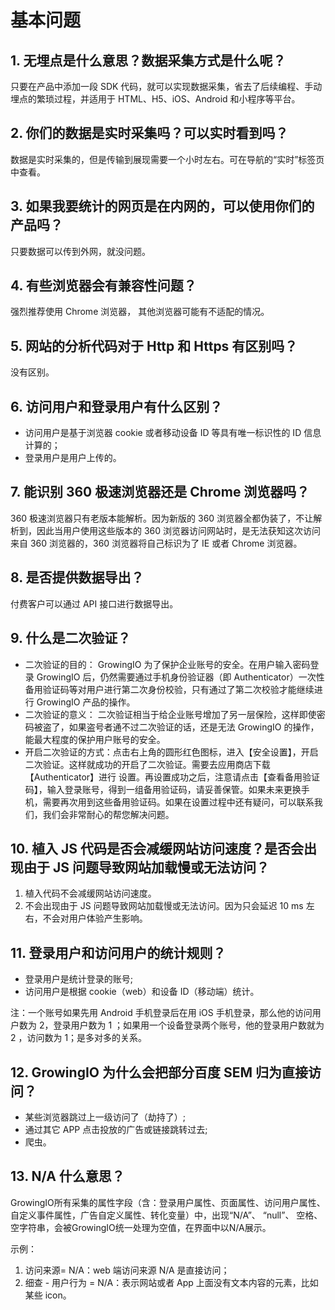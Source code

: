 # 基本问题

## **1. 无埋点是什么意思？数据采集方式是什么呢？**

只要在产品中添加一段 SDK 代码，就可以实现数据采集，省去了后续编程、手动埋点的繁琐过程，并适用于 HTML、H5、iOS、Android 和小程序等平台。

## 2. 你们的数据是实时采集吗？可以实时看到吗？

数据是实时采集的，但是传输到展现需要一个小时左右。可在导航的“实时”标签页中查看。

## 3. 如果我要统计的网页是在内网的，可以使用你们的产品吗？

只要数据可以传到外网，就没问题。

## 4. 有些浏览器会有兼容性问题？

强烈推荐使用 Chrome 浏览器， 其他浏览器可能有不适配的情况。

## 5. 网站的分析代码对于 Http 和 Https 有区别吗？

没有区别。

## 6. 访问用户和登录用户有什么区别？

* 访问用户是基于浏览器 cookie 或者移动设备 ID 等具有唯一标识性的 ID 信息计算的；
* 登录用户是用户上传的。

## 7. 能识别 360 极速浏览器还是 Chrome 浏览器吗？

360 极速浏览器只有老版本能解析。因为新版的 360 浏览器全都伪装了，不让解析到，因此当用户使用这些版本的 360 浏览器访问网站时，是无法获知这次访问来自 360 浏览器的，360 浏览器将自己标识为了 IE 或者 Chrome 浏览器。

## 8. 是否提供数据导出？

付费客户可以通过 API 接口进行数据导出。

## 9. 什么是二次验证？

* 二次验证的目的： GrowingIO 为了保护企业账号的安全。在用户输入密码登录 GrowingIO 后，仍然需要通过手机身份验证器（即 Authenticator）一次性备用验证码等对用户进行第二次身份校验，只有通过了第二次校验才能继续进行 GrowingIO 产品的操作。
* 二次验证的意义： 二次验证相当于给企业账号增加了另一层保险，这样即使密码被盗了，如果盗号者通不过二次验证的话，还是无法 GrowingIO 的操作，能最大程度的保护用户账号的安全。
* 开启二次验证的方式：点击右上角的圆形红色图标，进入【安全设置】，开启二次验证。这样就成功的开启了二次验证。需要去应用商店下载【Authenticator】进行 设置。再设置成功之后，注意请点击【查看备用验证码】，输入登录账号，得到一组备用验证码，请妥善保管。如果未来更换手机，需要再次用到这些备用验证码。如果在设置过程中还有疑问，可以联系我们，我们会非常耐心的帮您解决问题。

## 10. 植入 JS 代码是否会减缓网站访问速度？是否会出现由于 JS 问题导致网站加载慢或无法访问？

1. 植入代码不会减缓网站访问速度。
2. 不会出现由于 JS 问题导致网站加载慢或无法访问。因为只会延迟 10 ms 左右，不会对用户体验产生影响。

## 11. 登录用户和访问用户的统计规则？

* 登录用户是统计登录的账号;
* 访问用户是根据 cookie（web）和设备 ID（移动端）统计。

注：一个账号如果先用 Android 手机登录后在用 iOS 手机登录，那么他的访问用户数为 2，登录用户数为 1 ；如果用一个设备登录两个账号，他的登录用户数就为 2 ，访问数为 1；是多对多的关系。

## 12. GrowingIO 为什么会把部分百度 SEM 归为直接访问？

* 某些浏览器跳过上一级访问了（劫持了）;
* 通过其它 APP 点击投放的广告或链接跳转过去;
* 爬虫。

## 13. N/A 什么意思？

GrowingIO所有采集的属性字段（含：登录用户属性、页面属性、访问用户属性、自定义事件属性，广告自定义属性、转化变量）中，出现“N/A”、 “null”、 空格、 空字符串，会被GrowingIO统一处理为空值，在界面中以N/A展示。

示例：

1. 访问来源= N/A：web 端访问来源 N/A 是直接访问；
2. 细查 - 用户行为 = N/A：表示网站或者 App 上面没有文本内容的元素，比如某些 icon。

